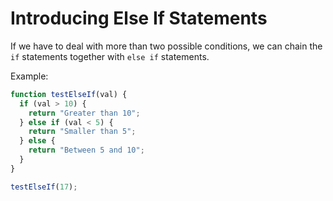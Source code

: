 # Introducing Else If Statements

If we have to deal with more than two possible conditions, we can chain the `if` statements together with `else if` statements.

Example:

```js
function testElseIf(val) {
  if (val > 10) {
    return "Greater than 10";
  } else if (val < 5) {
    return "Smaller than 5";
  } else {
    return "Between 5 and 10";
  }
}

testElseIf(17);
```
